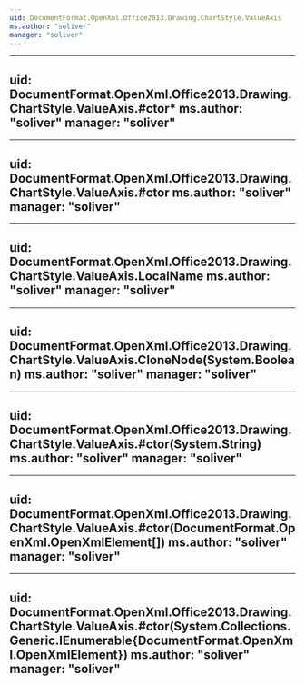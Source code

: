 ```yaml
---
uid: DocumentFormat.OpenXml.Office2013.Drawing.ChartStyle.ValueAxis
ms.author: "soliver"
manager: "soliver"
---
```


---
uid: DocumentFormat.OpenXml.Office2013.Drawing.ChartStyle.ValueAxis.#ctor*
ms.author: "soliver"
manager: "soliver"
---

---
uid: DocumentFormat.OpenXml.Office2013.Drawing.ChartStyle.ValueAxis.#ctor
ms.author: "soliver"
manager: "soliver"
---

---
uid: DocumentFormat.OpenXml.Office2013.Drawing.ChartStyle.ValueAxis.LocalName
ms.author: "soliver"
manager: "soliver"
---

---
uid: DocumentFormat.OpenXml.Office2013.Drawing.ChartStyle.ValueAxis.CloneNode(System.Boolean)
ms.author: "soliver"
manager: "soliver"
---

---
uid: DocumentFormat.OpenXml.Office2013.Drawing.ChartStyle.ValueAxis.#ctor(System.String)
ms.author: "soliver"
manager: "soliver"
---

---
uid: DocumentFormat.OpenXml.Office2013.Drawing.ChartStyle.ValueAxis.#ctor(DocumentFormat.OpenXml.OpenXmlElement[])
ms.author: "soliver"
manager: "soliver"
---

---
uid: DocumentFormat.OpenXml.Office2013.Drawing.ChartStyle.ValueAxis.#ctor(System.Collections.Generic.IEnumerable{DocumentFormat.OpenXml.OpenXmlElement})
ms.author: "soliver"
manager: "soliver"
---
